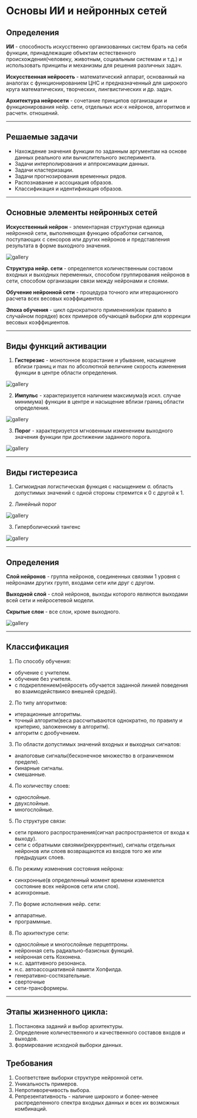 # Основы ИИ и нейронных сетей

## Определения

**ИИ** - способность искусственно организованных систем брать на себя функции, принадлежащие объектам
естественного происхождения(человеку, животным, социальным системам и т.д.) и использовать принципы и механизмы для
решения различных задач.

**Искусственная нейросеть** - математический аппарат, основанный на аналогах с функционированием ЦНС и
предназначенный для широкого круга математических, творческих, лингвистических и др. задач.

**Архитектура нейросети** - сочетание принципов организации и функционирования нейр. сети, отдельных
иск-х нейронов, алгоритмов и расчетн. отношений.

---

## Решаемые задачи

- Нахождение значения функции по заданным аргументам на основе данных реального или вычислительного
  эксперимента.
- Задачи интерполирования и аппроксимации данных.
- Задачи кластеризации.
- Задачи прогнозирования временных рядов.
- Распознавание и ассоциация образов.
- Классификация и идентификация образов.

---

## Основные элементы нейронных сетей

**Искусственный нейрон** - элементарная структурная единица нейронной сети, выполняющая функцию
обработки сигналов, поступающих с сенсоров или других нейронов и представления результата в форме
выходного значения.

![gallery](pics/1.png)

**Структура нейр. сети** - определяется количественным составом входных и выходных переменных, способом
группирования нейронов в сети, способом организации связи между нейронами и слоями.

**Обучение нейронной сети** - процедура точного или итерационного расчета всех весовых коэффициентов.

**Эпоха обучения** - цикл однократного применения(как правило в случайном порядке) всех примеров
обучающей выборки для коррекции весовых коэффициентов.

---

## Виды функций активации

1. **Гистерезис** - монотонное возрастание и убывание, насыщение вблизи границ и max по абсолютной
   величине скорость изменения функции в центре области определения.

![gallery](pics/2.png)

2. **Импульс** - характеризуется наличием максимума(в искл. случае минимума) функции в центре и насыщение
   вблизи границ области определения.

![gallery](pics/3.png)

3. **Порог** - характеризуется мгновенным изменением выходного значения функции при достижении заданного
   порога.

![gallery](pics/4.png)

---

## Виды гистерезиса

1. Сигмоидная логистическая функция с насыщением σ. область допустимых значений с одной стороны
   стремится к 0 с другой к 1.

2. Линейный порог

![gallery](pics/5.png)

3. Гиперболический тангенс

![gallery](pics/6.png)

---

## Определения

**Слой нейронов** - группа нейронов, соединенных связями 1 уровня с нейронами других групп, входами сети
или друг с другом.

**Выходной слой** - слой нейронов, выходы которого являются выходами всей сети и нейросетевой модели.

**Скрытые слои** - все слои, кроме выходного.

![gallery](pics/7.png)

---

## Классификация

1. По способу обучения:

- обучение с учителем.
- обучение без учителя.
- с подкреплением(нейросеть обучается заданной линией поведения во взаимодействиисо внешней средой).

2. По типу алгоритмов:

- итерационные алгоритмы.
- точный алгоритм(веса рассчитываются однократно, по правилу и критерию, заложенному в алгоритм).
- алгоритм с дообучением.

3. По области допустимых значений входных и выходных сигналов:

- аналоговые сигналы(бесконечное множество в ограниченном пределе).
- бинарные сигналы.
- смешанные.

4. По количеству слоев:

- однослойные.
- двухслойные.
- многослойные.

5. По структуре связи:

- сети прямого распространения(сигнал распространяется от входа к выходу).
- сети с обратными связями(рекуррентные), сигналы отдельных нейронов или слоев возвращаются из входов
того же или предыдущих слоев.

6. По режиму изменения состояния нейрона:

- синхронные(в определенный момент времени изменяется состояние всех нейронов сети или слоя).
- асинхронные.

7. По форме исполнения нейр. сети:

- аппаратные.
- программные.

8. По архитектуре сети:

- однослойные и многослойные перцептроны.
- нейронная сеть радиально-базисных функций.
- нейронная сеть Кохонена.
- н.с. адаптивного резонанса.
- н.с. автоассоциативной памяти Хопфилда.
- генеративно-состязательные.
- сверточные
- сети-трансформеры.

---

## Этапы жизненного цикла:

1. Постановка заданий и выбор архитектуры.
2. Определение количественного и качественного составов входов и выходов.
3. формирование исходной выборки данных.

## Требования

1. Соответствие выборки структуре нейронной сети.
2. Уникальность примеров.
3. Непротиворечивость выбора.
4. Репрезентативность - наличие широкого и более-менее распределенного спектра входных данных и всех их
   возможных комбинаций.

